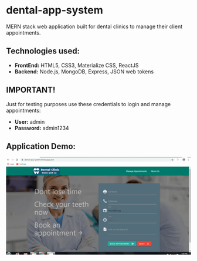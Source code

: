 # dental-app-system
MERN stack web application built for dental clinics to manage their client appointments. 

## Technologies used: 
* **FrontEnd:** HTML5, CSS3, Materialize CSS, ReactJS
* **Backend:** Node.js, MongoDB, Express, JSON web tokens

## IMPORTANT!
Just for testing purposes use these credentials to login and manage appointments:

* **User:** admin
* **Password:** admin1234


## Application Demo:
![Application Demo](application-demo.gif)
